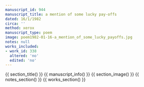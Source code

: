 ```yaml
---
manuscript_id: 944
manuscript_title: a mention of some lucky pay-offs
dated: 16/1/1982
circa: ''
method: xerox
manuscript_type: poem
image: poem1982-01-16-a_mention_of_some_lucky_payoffs.jpg
notes: null
works_included:
- work_id: 338
  altered: 'no'
  edited: 'no'
---
```


{{ section_title() }}
{{ manuscript_info() }}
{{ section_image() }}
{{ notes_section() }}
{{ works_section() }}
